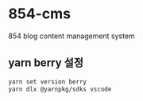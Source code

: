 # 854-cms

854 blog content management system

## yarn berry 설정

```bash
yarn set version berry
yarn dlx @yarnpkg/sdks vscode
```
